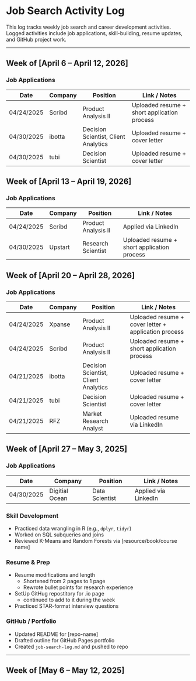 # Job Search Activity Log

This log tracks weekly job search and career development activities. Logged activities include job applications, skill-building, resume updates, and GitHub project work.

---
## Week of [April 6 – April 12, 2026]
### Job Applications
| Date       | Company              | Position                        | Link / Notes                     |
|------------|----------------------|----------------------------------|----------------------------------|
| 04/24/2025 | Scribd            | Product Analysis II                     | Uploaded resume + short application process       |
| 04/30/2025 | ibotta             | Decision Scientist, Client Analytics               | Uploaded resume + cover letter   |
| 04/30/2025 | tubi             | Decision Scientist            | Uploaded resume + cover letter   |


## Week of [April 13 – April 19, 2026]
### Job Applications
| Date       | Company              | Position                        | Link / Notes                     |
|------------|----------------------|----------------------------------|----------------------------------|
| 04/24/2025 | Scribd            | Product Analysis II                     | Applied via LinkedIn             |
| 04/30/2025 | Upstart             | Research Scientist               | Uploaded resume + short application process   |

## Week of [April 20 – April 28, 2026]
### Job Applications
| Date       | Company              | Position                        | Link / Notes                     |
|------------|----------------------|----------------------------------|----------------------------------|
| 04/24/2025 | Xpanse            | Product Analysis II                     | Uploaded resume + cover letter + application process           |
| 04/24/2025 | Scribd            | Product Analysis II                     | Uploaded resume + short application process      |
| 04/21/2025 | ibotta             | Decision Scientist, Client Analytics               | Uploaded resume + cover letter   |
| 04/21/2025 | tubi             | Decision Scientist            | Uploaded resume + cover letter   |
| 04/21/2025 | RFZ             | Market Research Analyst            | Uploaded resume via LinkedIn   |

## Week of [April 27 – May 3, 2025]

### Job Applications
| Date       | Company              | Position                        | Link / Notes                     |
|------------|----------------------|----------------------------------|----------------------------------|
| 04/30/2025 | Digitial Ocean            | Data Scientist                     | Applied via LinkedIn             |


### Skill Development
- Practiced data wrangling in R (e.g., `dplyr`, `tidyr`)
- Worked on SQL subqueries and joins
- Reviewed K-Means and Random Forests via [resource/book/course name]

### Resume & Prep
- Resume modifications and length
  - Shortened from 2 pages to 1 page
  - Rewrote bullet points for research experience
- SetUp GitHug repostitory for .io page
  - continued to add to it during the week
- Practiced STAR-format interview questions

### GitHub / Portfolio
- Updated README for [repo-name]
- Drafted outline for GitHub Pages portfolio
- Created `job-search-log.md` and pushed to repo

---

## Week of [May 6 – May 12, 2025]
